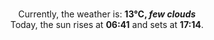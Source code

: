<p  align="center"><br/>Currently, the weather is: <b> 13°C, <i>few clouds</i></b></br>Today, the sun rises at <b>06:41</b> and sets at <b>17:14</b>.</p>